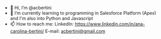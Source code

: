 - 👋 Hi, I’m @acbertini
- 🌱 I’m currently learning to programming in Salesforce Platform (Apex) and I'm also into Python and Javascript
- 📫 How to reach me:
    LinkedIn: https://www.linkedin.com/in/ana-carolina-bertini/
    E-mail: acbertini@gmail.com

<!---
acbertini/acbertini is a ✨ special ✨ repository because its `README.md` (this file) appears on your GitHub profile.
You can click the Preview link to take a look at your changes.
--->
